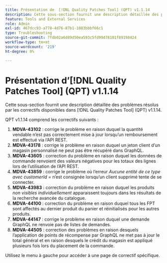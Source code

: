 ```yaml
---
title: Présentation de  [!DNL Quality Patches Tool] (QPT) v1.1.14
description: Cette sous-section fournit une description détaillée des problèmes résolus par les correctifs disponibles dans  [!DNL Quality Patches Tool] (QPT) v1.1.14.
feature: Tools and External Services
role: Admin
exl-id: 467dcc93-a778-4d76-87b1-1083bbbf66c1
type: Troubleshooting
source-git-commit: 7fdb02a6d89d50ea593c5fd99d78101f89198424
workflow-type: tm+mt
source-wordcount: '219'
ht-degree: 0%

---
```


# Présentation d’[!DNL Quality Patches Tool] (QPT) v1.1.14

Cette sous-section fournit une description détaillée des problèmes résolus par les correctifs disponibles dans [!DNL Quality Patches Tool] (QPT) v1.1.14.

QPT v1.1.14 comprend les correctifs suivants :

1. **MDVA-43102** : corrige le problème en raison duquel la quantité vendable n’est pas correctement mise à jour lorsqu’un remboursement est effectué via l’API REST.
1. **MDVA-43178** : corrige le problème en raison duquel un jeton client d’un magasin personnalisé ne peut pas être récupéré dans GraphQL.
1. **MDVA-43605** : correction du problème en raison duquel les données de commande renvoient des valeurs négatives pour les totaux des lignes lors de l’utilisation de l’API REST.
1. **MDVA-43859** : corrige le problème où l’erreur *Aucune entité de ce type avec customerId =* n’est consignée lorsqu’un client supprimé tente de se connecter.
1. **MDVA-43983** : correction du problème en raison duquel les produits *non visibles individuellement* apparaissent toujours dans les résultats de la recherche avancée du catalogue.
1. **MDVA-44100** : correction du problème en raison duquel tous les FPT sont affectés au dernier produit du panier et réinitialisés pour les autres produits.
1. **MDVA-44147** : corrige le problème en raison duquel une demande GraphQL ne renvoie pas de listes de demandes.
1. **MDVA-44505** : correction des problèmes en raison desquels l’application de points de récompense par GraphQL ne met pas à jour le total général et en raison desquels le crédit du magasin est appliqué plusieurs fois lors du placement de la commande.

Utilisez le menu à gauche pour accéder à une page de correctif spécifique.

